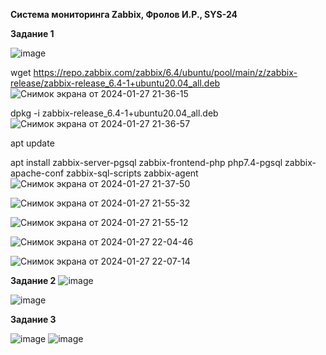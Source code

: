 **Система мониторинга Zabbix, Фролов И.Р., SYS-24**

**Задание 1**

![image](https://github.com/beast86m/zabbix/assets/47268167/b03ee824-49e1-420b-a926-de89a0c61fc3)

 wget https://repo.zabbix.com/zabbix/6.4/ubuntu/pool/main/z/zabbix-release/zabbix-release_6.4-1+ubuntu20.04_all.deb
![Снимок экрана от 2024-01-27 21-36-15](https://github.com/beast86m/zabbix/assets/47268167/5705c658-2a45-460a-8149-e150edd3f174)


dpkg -i zabbix-release_6.4-1+ubuntu20.04_all.deb
![Снимок экрана от 2024-01-27 21-36-57](https://github.com/beast86m/zabbix/assets/47268167/b51d7245-6f79-4582-93ee-df15e444a294)

apt update

apt install zabbix-server-pgsql zabbix-frontend-php php7.4-pgsql zabbix-apache-conf zabbix-sql-scripts zabbix-agent
![Снимок экрана от 2024-01-27 21-37-50](https://github.com/beast86m/zabbix/assets/47268167/d52cfcd9-ee60-454c-b363-01dd0f9ee2b2)

![Снимок экрана от 2024-01-27 21-55-32](https://github.com/beast86m/zabbix/assets/47268167/99598094-1fb2-4663-9111-bd923bbe08ea)

![Снимок экрана от 2024-01-27 21-55-12](https://github.com/beast86m/zabbix/assets/47268167/f3f279e3-22d6-41ce-a210-d2232b6d5b6e)

![Снимок экрана от 2024-01-27 22-04-46](https://github.com/beast86m/zabbix/assets/47268167/3a9b94a9-c604-4d49-92c3-df360043867f)

![Снимок экрана от 2024-01-27 22-07-14](https://github.com/beast86m/zabbix/assets/47268167/1bdacf4b-efea-4647-aa30-7364182d28cd)

**Задание 2**
![image](https://github.com/beast86m/zabbix/assets/47268167/3cc97b02-eb96-4f7c-8492-28b7c74c6800)

![image](https://github.com/beast86m/zabbix/assets/47268167/eea663bb-bf95-4ed4-8591-14bc7ba73a82)

**Задание 3**

![image](https://github.com/beast86m/zabbix/assets/47268167/d24a77b7-60f5-4c2a-90dd-9b83c023a187)
![image](https://github.com/beast86m/zabbix/assets/47268167/30765a46-9b53-4e18-a94e-28c30c9269a2)



